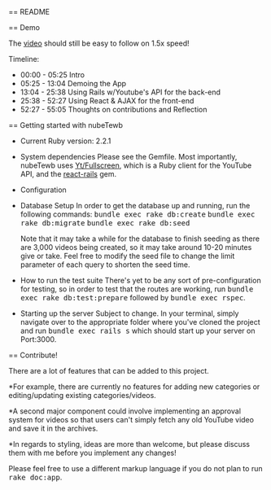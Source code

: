 == README

== Demo 

The [video](https://www.youtube.com/watch?v=F07X98YysR8) should still be easy to follow on 1.5x speed!

Timeline:
* 00:00 - 05:25 Intro
* 05:25 - 13:04 Demoing the App
* 13:04 - 25:38 Using Rails w/Youtube's API for the back-end
* 25:38 - 52:27 Using React & AJAX for the front-end
* 52:27 - 55:05 Thoughts on contributions and Reflection 

== Getting started with nubeTewb


* Current Ruby version: 2.2.1

* System dependencies
	Please see the Gemfile.
	Most importantly, nubeTewb uses [Yt/Fullscreen](https://github.com/Fullscreen/yt), which is a Ruby client for the YouTube API, and the [react-rails](https://github.com/reactjs/react-rails) gem.


* Configuration

* Database Setup
	In order to get the database up and running, run the following commands:
	<tt>bundle exec rake db:create</tt>
	<tt>bundle exec rake db:migrate</tt>
	<tt>bundle exec rake db:seed</tt>

	Note that it may take a while for the database to finish seeding as there are 3,000 videos being created, so it may take around 10-20 minutes give or take. Feel free to modify the seed file to change the limit parameter of each query to shorten the seed time.

* How to run the test suite
	There's yet to be any sort of pre-configuration for testing, so in order to test that the routes are working, run <tt>bundle exec rake db:test:prepare</tt> followed by <tt>bundle exec rspec</tt>.


* Starting up the server
	Subject to change. In your terminal, simply navigate over to the appropriate folder where you've cloned the project and run <tt>bundle exec rails s</tt> which should start up your server on Port:3000.

== Contribute!

There are a lot of features that can be added to this project. 

*For example, there are currently no features for adding new categories or editing/updating existing categories/videos. 

*A second major component could involve implementing an approval system for videos so that users can't simply fetch any old YouTube video and save it in the archives.

*In regards to styling, ideas are more than welcome, but please discuss them with me before you implement any changes!


Please feel free to use a different markup language if you do not plan to run
<tt>rake doc:app</tt>.
